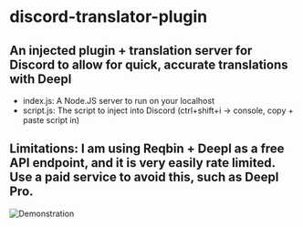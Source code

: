# discord-translator-plugin
## An injected plugin + translation server for Discord to allow for quick, accurate translations with Deepl
- index.js: A Node.JS server to run on your localhost
- script.js: The script to inject into Discord (ctrl+shift+i -> console, copy + paste script in)
## Limitations: I am using Reqbin + Deepl as a free API endpoint, and it is very easily rate limited. Use a paid service to avoid this, such as Deepl Pro.
![Demonstration]()
